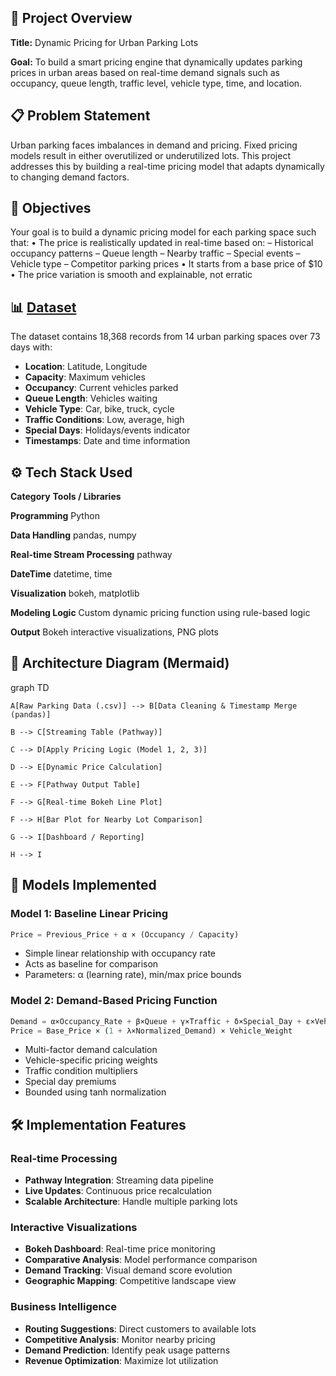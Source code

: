 ## 📄 Project Overview

**Title:** Dynamic Pricing for Urban Parking Lots

**Goal:** To build a smart pricing engine that dynamically updates parking prices in urban areas based on real-time demand signals such as occupancy, queue length, traffic level, vehicle type, time, and location.

## 📋 Problem Statement

Urban parking faces imbalances in demand and pricing. Fixed pricing models result in either overutilized or underutilized lots. This project addresses this by building a real-time pricing model that adapts dynamically to changing demand factors.


## 🎯 Objectives

Your goal is to build a dynamic pricing model for each parking space such that:
• The price is realistically updated in real-time based on:
– Historical occupancy patterns
– Queue length
– Nearby traffic
– Special events
– Vehicle type
– Competitor parking prices
• It starts from a base price of $10
• The price variation is smooth and explainable, not erratic

## 📊 [Dataset](https://github.com/devisaibheemanadi-2003/Dynamic-Pricing-For-Urban-Parking-Lots/blob/main/dataset.csv)

The dataset contains 18,368 records from 14 urban parking spaces over 73 days with:
- **Location**: Latitude, Longitude
- **Capacity**: Maximum vehicles
- **Occupancy**: Current vehicles parked
- **Queue Length**: Vehicles waiting
- **Vehicle Type**: Car, bike, truck, cycle
- **Traffic Conditions**: Low, average, high
- **Special Days**: Holidays/events indicator
- **Timestamps**: Date and time information
  
## ⚙️ Tech Stack Used
**Category**	               **Tools / Libraries**

**Programming**                       Python

**Data Handling**                	pandas, numpy

**Real-time Stream Processing**	        pathway

**DateTime**	                      datetime, time

**Visualization**	                  bokeh, matplotlib

**Modeling Logic**	              Custom dynamic pricing function using rule-based logic

**Output**	                      Bokeh interactive visualizations, PNG plots

## 🧠 Architecture Diagram (Mermaid)
graph TD
    
    A[Raw Parking Data (.csv)] --> B[Data Cleaning & Timestamp Merge (pandas)]
    
    B --> C[Streaming Table (Pathway)]
    
    C --> D[Apply Pricing Logic (Model 1, 2, 3)]
    
    D --> E[Dynamic Price Calculation]
    
    E --> F[Pathway Output Table]
    
    F --> G[Real-time Bokeh Line Plot]
    
    F --> H[Bar Plot for Nearby Lot Comparison]
    
    G --> I[Dashboard / Reporting]
    
    H --> I


## 🧠 Models Implemented
### Model 1: Baseline Linear Pricing
```python
Price = Previous_Price + α × (Occupancy / Capacity)
```
- Simple linear relationship with occupancy rate
- Acts as baseline for comparison
- Parameters: α (learning rate), min/max price bounds

### Model 2: Demand-Based Pricing Function
```python
Demand = α×Occupancy_Rate + β×Queue + γ×Traffic + δ×Special_Day + ε×Vehicle_Weight
Price = Base_Price × (1 + λ×Normalized_Demand) × Vehicle_Weight
```
- Multi-factor demand calculation
- Vehicle-specific pricing weights
- Traffic condition multipliers
- Special day premiums
- Bounded using tanh normalization


## 🛠️ Implementation Features

### Real-time Processing
- **Pathway Integration**: Streaming data pipeline
- **Live Updates**: Continuous price recalculation
- **Scalable Architecture**: Handle multiple parking lots

### Interactive Visualizations
- **Bokeh Dashboard**: Real-time price monitoring
- **Comparative Analysis**: Model performance comparison
- **Demand Tracking**: Visual demand score evolution
- **Geographic Mapping**: Competitive landscape view

### Business Intelligence
- **Routing Suggestions**: Direct customers to available lots
- **Competitive Analysis**: Monitor nearby pricing
- **Demand Prediction**: Identify peak usage patterns
- **Revenue Optimization**: Maximize lot utilization
